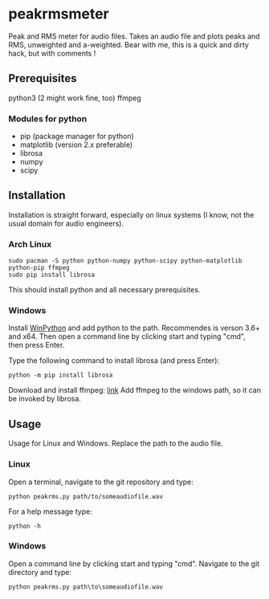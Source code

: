 # peakrmsmeter

Peak and RMS meter for audio files. Takes an audio file and plots peaks and RMS, unweighted and a-weighted.
Bear with me, this is a quick and dirty hack, but with comments !

Prerequisites
-------------
python3 (2 might work fine, too)
ffmpeg

### Modules for python

- pip (package manager for python)
- matplotlib (version 2.x preferable)
- librosa
- numpy
- scipy


Installation
------------
Installation is straight forward, especially on linux systems (I know, not the usual domain for audio engineers).

### Arch Linux
```
sudo pacman -S python python-numpy python-scipy python-matplotlib python-pip ffmpeg
sudo pip install librosa
```
This should install python and all necessary prerequisites.


### Windows
Install [WinPython](https://winpython.github.io/) and add python to the path. Recommendes is verson 3.6+ and x64.
Then open a command line by clicking start and typing "cmd", then press Enter.

Type the following command to install librosa (and press Enter):
```
python -m pip install librosa
```
Download and install ffmpeg: [link](https://www.ffmpeg.org/)
Add ffmpeg to the windows path, so it can be invoked by librosa.


Usage
-----
Usage for Linux and Windows. Replace the path to the audio file.

### Linux

Open a terminal, navigate to the git repository and type:
```
python peakrms.py path/to/someaudiofile.wav
```
For a help message type:
```
python -h
```

### Windows
Open a command line by clicking start and typing "cmd". Navigate to the git directory and type:
```
python peakrms.py path\to\someaudiofile.wav
```

